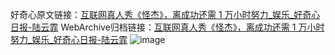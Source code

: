 好奇心原文链接：[互联网真人秀《怪杰》，离成功还需 1 万小时努力_娱乐_好奇心日报-陆云霏](https://www.qdaily.com/articles/2383.html)
WebArchive归档链接：[互联网真人秀《怪杰》，离成功还需 1 万小时努力_娱乐_好奇心日报-陆云霏](http://web.archive.org/web/20190623151046/https://www.qdaily.com/articles/2383.html)
![image](http://ww3.sinaimg.cn/large/007d5XDpgy1g3vc0mgql3j30u04yle81)